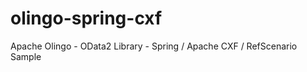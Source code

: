 olingo-spring-cxf
=================

Apache Olingo - OData2 Library - Spring / Apache CXF / RefScenario Sample
